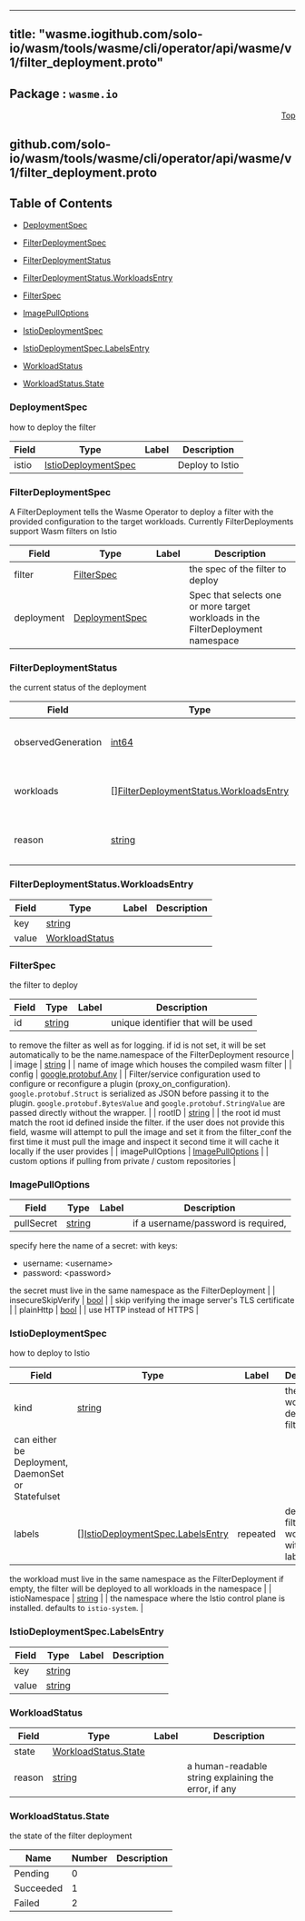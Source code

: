 
---
title: "wasme.iogithub.com/solo-io/wasm/tools/wasme/cli/operator/api/wasme/v1/filter_deployment.proto"
---

## Package : `wasme.io`



<a name="top"></a>

<a name="API Reference for github.com/solo-io/wasm/tools/wasme/cli/operator/api/wasme/v1/filter_deployment.proto"></a>
<p align="right"><a href="#top">Top</a></p>

## github.com/solo-io/wasm/tools/wasme/cli/operator/api/wasme/v1/filter_deployment.proto


## Table of Contents
  - [DeploymentSpec](#wasme.io.DeploymentSpec)
  - [FilterDeploymentSpec](#wasme.io.FilterDeploymentSpec)
  - [FilterDeploymentStatus](#wasme.io.FilterDeploymentStatus)
  - [FilterDeploymentStatus.WorkloadsEntry](#wasme.io.FilterDeploymentStatus.WorkloadsEntry)
  - [FilterSpec](#wasme.io.FilterSpec)
  - [ImagePullOptions](#wasme.io.ImagePullOptions)
  - [IstioDeploymentSpec](#wasme.io.IstioDeploymentSpec)
  - [IstioDeploymentSpec.LabelsEntry](#wasme.io.IstioDeploymentSpec.LabelsEntry)
  - [WorkloadStatus](#wasme.io.WorkloadStatus)

  - [WorkloadStatus.State](#wasme.io.WorkloadStatus.State)






<a name="wasme.io.DeploymentSpec"></a>

### DeploymentSpec
how to deploy the filter


| Field | Type | Label | Description |
| ----- | ---- | ----- | ----------- |
| istio | [IstioDeploymentSpec](#wasme.io.IstioDeploymentSpec) |  | Deploy to Istio |






<a name="wasme.io.FilterDeploymentSpec"></a>

### FilterDeploymentSpec
A FilterDeployment tells the Wasme Operator
to deploy a filter with the provided configuration
to the target workloads.
Currently FilterDeployments support Wasm filters on Istio


| Field | Type | Label | Description |
| ----- | ---- | ----- | ----------- |
| filter | [FilterSpec](#wasme.io.FilterSpec) |  | the spec of the filter to deploy |
| deployment | [DeploymentSpec](#wasme.io.DeploymentSpec) |  | Spec that selects one or more target workloads in the FilterDeployment namespace |






<a name="wasme.io.FilterDeploymentStatus"></a>

### FilterDeploymentStatus
the current status of the deployment


| Field | Type | Label | Description |
| ----- | ---- | ----- | ----------- |
| observedGeneration | [int64](#int64) |  | the observed generation of the FilterDeployment |
| workloads | [][FilterDeploymentStatus.WorkloadsEntry](#wasme.io.FilterDeploymentStatus.WorkloadsEntry) | repeated | for each workload, was the deployment successful? |
| reason | [string](#string) |  | a human-readable string explaining the error, if any |






<a name="wasme.io.FilterDeploymentStatus.WorkloadsEntry"></a>

### FilterDeploymentStatus.WorkloadsEntry



| Field | Type | Label | Description |
| ----- | ---- | ----- | ----------- |
| key | [string](#string) |  |  |
| value | [WorkloadStatus](#wasme.io.WorkloadStatus) |  |  |






<a name="wasme.io.FilterSpec"></a>

### FilterSpec
the filter to deploy


| Field | Type | Label | Description |
| ----- | ---- | ----- | ----------- |
| id | [string](#string) |  | unique identifier that will be used
to remove the filter as well as for logging.
if id is not set, it will be set automatically to be the name.namespace
of the FilterDeployment resource |
| image | [string](#string) |  | name of image which houses the compiled wasm filter |
| config | [google.protobuf.Any](#google.protobuf.Any) |  | Filter/service configuration used to configure or reconfigure a plugin
(proxy_on_configuration).
`google.protobuf.Struct` is serialized as JSON before
passing it to the plugin. `google.protobuf.BytesValue` and
`google.protobuf.StringValue` are passed directly without the wrapper. |
| rootID | [string](#string) |  | the root id must match the root id
defined inside the filter.
if the user does not provide this field,
wasme will attempt to pull the image
and set it from the filter_conf
the first time it must pull the image and inspect it
second time it will cache it locally
if the user provides |
| imagePullOptions | [ImagePullOptions](#wasme.io.ImagePullOptions) |  | custom options if pulling from private / custom repositories |






<a name="wasme.io.ImagePullOptions"></a>

### ImagePullOptions



| Field | Type | Label | Description |
| ----- | ---- | ----- | ----------- |
| pullSecret | [string](#string) |  | if a username/password is required,
specify here the name of a secret:
with keys:
* username: &lt;username&gt;
* password: &lt;password&gt;

the secret must live in the same namespace
as the FilterDeployment |
| insecureSkipVerify | [bool](#bool) |  | skip verifying the image server&#39;s TLS certificate |
| plainHttp | [bool](#bool) |  | use HTTP instead of HTTPS |






<a name="wasme.io.IstioDeploymentSpec"></a>

### IstioDeploymentSpec
how to deploy to Istio


| Field | Type | Label | Description |
| ----- | ---- | ----- | ----------- |
| kind | [string](#string) |  | the kind of workload to deploy the filter to
can either be Deployment, DaemonSet or Statefulset |
| labels | [][IstioDeploymentSpec.LabelsEntry](#wasme.io.IstioDeploymentSpec.LabelsEntry) | repeated | deploy the filter to workloads with these labels
the workload must live in the same namespace as the FilterDeployment
if empty, the filter will be deployed to all workloads in the namespace |
| istioNamespace | [string](#string) |  | the namespace where the Istio control plane is installed.
defaults to `istio-system`. |






<a name="wasme.io.IstioDeploymentSpec.LabelsEntry"></a>

### IstioDeploymentSpec.LabelsEntry



| Field | Type | Label | Description |
| ----- | ---- | ----- | ----------- |
| key | [string](#string) |  |  |
| value | [string](#string) |  |  |






<a name="wasme.io.WorkloadStatus"></a>

### WorkloadStatus



| Field | Type | Label | Description |
| ----- | ---- | ----- | ----------- |
| state | [WorkloadStatus.State](#wasme.io.WorkloadStatus.State) |  |  |
| reason | [string](#string) |  | a human-readable string explaining the error, if any |





 


<a name="wasme.io.WorkloadStatus.State"></a>

### WorkloadStatus.State
the state of the filter deployment

| Name | Number | Description |
| ---- | ------ | ----------- |
| Pending | 0 |  |
| Succeeded | 1 |  |
| Failed | 2 |  |


 

 

 

